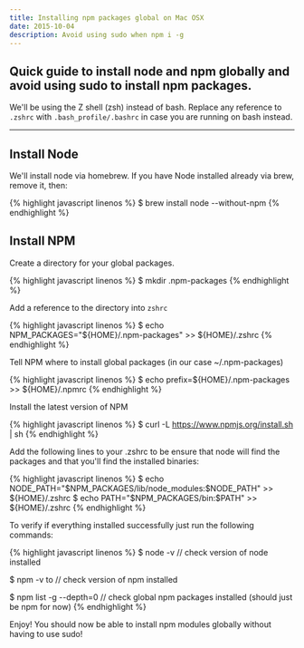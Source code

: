 ```yaml
---
title: Installing npm packages global on Mac OSX
date: 2015-10-04
description: Avoid using sudo when npm i -g
---
```


## Quick guide to install node and npm globally and avoid using sudo to install npm packages.

We'll be using the Z shell (zsh) instead of bash. Replace any reference to `.zshrc` with `.bash_profile/.bashrc` in case you are running on bash instead. 

* * *

## Install Node

We'll install node via homebrew. If you have Node installed already via brew, remove it, then:

{% highlight javascript linenos %}
$ brew install node --without-npm
{% endhighlight %}


## Install NPM

Create a directory for your global packages.

{% highlight javascript linenos %}
$ mkdir .npm-packages
{% endhighlight %}

Add a reference to the directory into `zshrc`


{% highlight javascript linenos %}
$ echo NPM_PACKAGES="${HOME}/.npm-packages" >> ${HOME}/.zshrc
{% endhighlight %}

Tell NPM where to install global packages (in our case ~/.npm-packages)

{% highlight javascript linenos %}
$ echo prefix=${HOME}/.npm-packages >> ${HOME}/.npmrc
{% endhighlight %}

Install the latest version of NPM

{% highlight javascript linenos %}
$ curl -L https://www.npmjs.org/install.sh | sh
{% endhighlight %}

Add the following lines to your .zshrc to be ensure that node will find the packages and that you'll find the installed binaries:

{% highlight javascript linenos %}
$ echo NODE_PATH=\"\$NPM_PACKAGES/lib/node_modules\:\$NODE_PATH\" >> ${HOME}/.zshrc
$ echo PATH=\"\$NPM_PACKAGES/bin\:\$PATH\" >> ${HOME}/.zshrc
{% endhighlight %}

To verify if everything installed successfully just run the following commands:

{% highlight javascript linenos %}
$ node -v 
// check version of node installed

$ npm -v to 
// check version of npm installed

$ npm list -g --depth=0
// check global npm packages installed (should just be npm for now)
{% endhighlight %}

Enjoy! You should now be able to install npm modules globally without having to use sudo!


